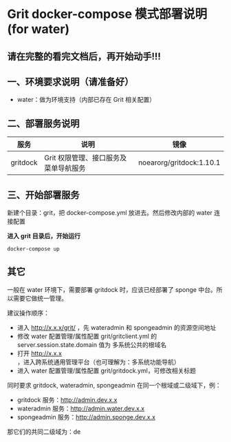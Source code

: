 # Grit docker-compose 模式部署说明 (for water)

## 请在完整的看完文档后，再开始动手!!!

## 一、环境要求说明（请准备好）

* water：做为环境支持（内部已存在 Grit 相关配置）

## 二、部署服务说明

| 服务 | 说明 | 镜像                 |
| -------- | --------  |--------------------| 
| gritdock    | Grit 权限管理、接口服务及菜单导航服务 | noearorg/gritdock:1.10.1 |  


## 三、开始部署服务

新建个目录：grit，把 docker-compose.yml 放进去。然后修改内部的 water 连接配置 

**进入 grit 目录后，开始运行**

```shell
docker-compose up
```



## 其它

一般在 water 环境下，需要部署 gritdock 时，应该已经部署了 sponge 中台。所以需要它做统一管理。

建议操作顺序：

* 进入 http://x.x.x/grit/ ，先 wateradmin 和 spongeadmin 的资源空间地址
* 修改 water 配置管理/属性配置 grit/gritclient.yml 的 server.session.state.domain 值为 多系统公共的根域名
* 打开 http://x.x.x ，进入跨系统通用管理平台（也可理解为：多系统功能导航）
* 进入 water 配置管理/属性配置 grit/gritdock.yml，可修改相关标题


同时要求 gritdock, wateradmin, spongeadmin 在同一个根域或二级域下，例：

* gritdock 服务：http://admin.dev.x.x
* wateradmin 服务：http://admin.water.dev.x.x
* spongeadmin 服务：http://admin.sponge.dev.x.x

那它们的共同二级域为：de


